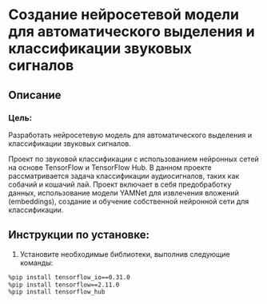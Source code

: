 # Создание нейросетевой модели для автоматического выделения и классификации звуковых сигналов
## Описание
### Цель:
Разработать нейросетевую модель для автоматического выделения и классификации звуковых сигналов.

Проект по звуковой классификации с использованием нейронных сетей на основе TensorFlow и TensorFlow Hub. В данном проекте рассматривается задача классификации аудиосигналов, таких как собачий и кошачий лай. Проект включает в себя предобработку данных, использование модели YAMNet для извлечения вложений (embeddings), создание и обучение собственной нейронной сети для классификации.

## Инструкции по установке:

1. Установите необходимые библиотеки, выполнив следующие команды:

```bash
%pip install tensorflow_io==0.31.0
%pip install tensorflow==2.11.0
%pip install tensorflow_hub
